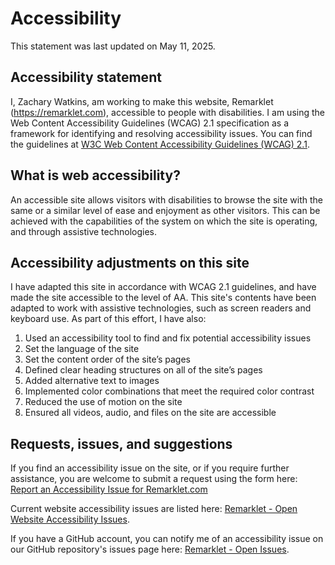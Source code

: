 # Accessibility

This statement was last updated on May 11, 2025.

## Accessibility statement

I, Zachary Watkins, am working to make this website, Remarklet (https://remarklet.com), accessible to people with disabilities. I am using the Web Content Accessibility Guidelines (WCAG) 2.1 specification as a framework for identifying and resolving accessibility issues. You can find the guidelines at [W3C Web Content Accessibility Guidelines (WCAG) 2.1](https://www.w3.org/TR/WCAG21/).

## What is web accessibility?

An accessible site allows visitors with disabilities to browse the site with the same or a similar level of ease and enjoyment as other visitors. This can be achieved with the capabilities of the system on which the site is operating, and through assistive technologies.

## Accessibility adjustments on this site

I have adapted this site in accordance with WCAG 2.1 guidelines, and have made the site accessible to the level of AA. This site's contents have been adapted to work with assistive technologies, such as screen readers and keyboard use. As part of this effort, I have also:

1. Used an accessibility tool to find and fix potential accessibility issues
2. Set the language of the site
3. Set the content order of the site’s pages
4. Defined clear heading structures on all of the site’s pages
5. Added alternative text to images
6. Implemented color combinations that meet the required color contrast
7. Reduced the use of motion on the site
8. Ensured all videos, audio, and files on the site are accessible

## Requests, issues, and suggestions

If you find an accessibility issue on the site, or if you require further assistance, you are welcome to
submit a request using the form here: [Report an Accessibility Issue for Remarklet.com](https://docs.google.com/forms/d/e/1FAIpQLSeGsbrKXqcp-f5tq-0nUnrgZATgGCt7CM2fedJAEUjfFlGeUg/viewform?usp=dialog)

Current website accessibility issues are listed here: [Remarklet - Open Website Accessibility Issues](https://github.com/ZachWatkins/Remarklet/issues?q=is%3Aissue%20state%3Aopen%20is%3Awebsite-accessibility).

If you have a GitHub account, you can notify me of an accessibility issue on our GitHub repository's issues page here: [Remarklet - Open Issues](https://github.com/ZachWatkins/Remarklet/issues).
